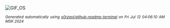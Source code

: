 <div align="justify">
<picture>
    <source media="(prefers-color-scheme: dark)" srcset="https://i.ibb.co/Mc8s274/output-gif.gif">
    <source media="(prefers-color-scheme: light)" srcset="https://i.ibb.co/Mc8s274/output-gif.gif">
    <img alt="GIF_OS" src="https://i.ibb.co/Mc8s274/output-gif.gif">
</picture>

<sub><i>Generated automatically using [x0rzavi/github-readme-terminal](https://github.com/x0rzavi/github-readme-terminal) on Fri Jul 12 04:06:10 AM MSK 2024</i></sub>

</div>

<!-- Image deletion URL: https://ibb.co/N91sVKP/d322ee7d1f67083857b1c0b66f281422 -->